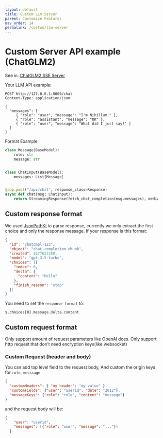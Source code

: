 ```yaml
---
layout: default
title: Custom LLm Server
parent: Customize Features
nav_order: 14
permalink: /custom/llm-server
---
```


# Custom Server API example (ChatGLM2)

See in: [ChatGLM2 SSE Server](../example/custom_llm_server/chatglm_sse.py)

Your LLM API example:

```http-request
POST http://127.0.0.1:8000/chat
Content-Type: application/json

{
  "messages": [
     { "role": "user", "message": "I'm Nihillum." },
     { "role": "assistant", "message": "OK" },
     { "role": "user", "message": "What did I just say?" }
  ]
}
```

Format Example

```python
class Message(BaseModel):
    role: str
    message: str


class ChatInput(BaseModel):
    messages: List[Message]


@app.post("/api/chat", response_class=Response)
async def chat(msg: ChatInput):
    return StreamingResponse(fetch_chat_completion(msg.messages), media_type="text/event-stream")
```

## Custom response format

We used [JsonPathKt](https://github.com/codeniko/JsonPathKt) to parse response,
currently we only extract the first choice and only the response message.
If your response is this format: 

```json
{
  "id": "chatcmpl-123",
  "object": "chat.completion.chunk",
  "created": 1677652288,
  "model": "gpt-3.5-turbo",
  "choices": [{
    "index": 0,
    "delta": {
      "content": "Hello"
    },
    "finish_reason": "stop"
  }]
}
```
You need to set the `response format` to:

```text
$.choices[0].message.delta.content
```

## Custom request format

Only support amount of request parameters like OpenAI does.
Only support http request that don't need encryption keys(like websocket)


### Custom Request (header and body)

You can add top level field to the request body,
And custom the origin keys for `role`, `messsage`

```json
{
  "customHeaders": { "my header": "my value" },
  "customFields": {"user": "userid", "date": "2012"},
  "messageKeys": {"role": "role", "content": "message"}
}
```

and the request body will be:

```json
{
	"user": "userid",
    "messages": [{"role": "user", "message": "..."}]
  }
```
